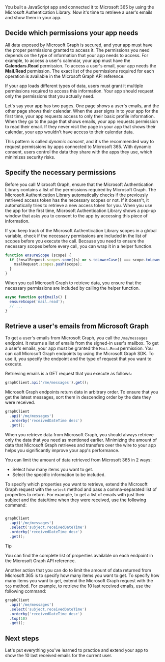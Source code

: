 You built a JavaScript app and connected it to Microsoft 365 by using the Microsoft Authentication Library. Now it's time to retrieve a user's emails and show them in your app.

## Decide which permissions your app needs

All data exposed by Microsoft Graph is secured, and your app must have the proper permissions granted to access it. The permissions you need depends on the type of information that your app needs to access. For example, to access a user's calendar, your app must have the **Calendars.Read** permission. To access a user's email, your app needs the **Mail.Read** permission. The exact list of the permissions required for each operation is available in the Microsoft Graph API reference.

If your app loads different types of data, users must grant it multiple permissions required to access this information. Your app should request only the permissions that you actually need.

Let's say your app has two pages. One page shows a user's emails, and the other page shows their calendar. When the user signs in to your app for the first time, your app requests access to only their basic profile information. When they go to the page that shows emails, your app requests permission to read their email. If they never visit the page in your app that shows their calendar, your app wouldn't have access to their calendar data.

This pattern is called *dynamic consent*, and it's the recommended way to request permissions by apps connected to Microsoft 365. With dynamic consent, users control the data they share with the apps they use, which minimizes security risks.

## Specify the necessary permissions

Before you call Microsoft Graph, ensure that the Microsoft Authentication Library contains a list of the permissions required by Microsoft Graph. The Microsoft Authentication Library automatically checks if the previously retrieved access token has the necessary scopes or not. If it doesn't, it automatically tries to retrieve a new access token for you. When you use the app for the first time, Microsoft Authentication Library shows a pop-up window that asks you to consent to the app by accessing this piece of information.

If you keep track of the Microsoft Authentication Library scopes in a global variable, check if the necessary permissions are included in the list of scopes before you execute the call. Because you need to ensure the necessary scopes before every call, you can wrap it in a helper function.

```javascript
function ensureScope (scope) {
  if (!msalRequest.scopes.some((s) => s.toLowerCase() === scope.toLowerCase())) {
    msalRequest.scopes.push(scope);
  }
}
```

When you call Microsoft Graph to retrieve data, you ensure that the necessary permissions are included by calling the helper function.

```javascript
async function getEmails() {
  ensureScope('mail.read');
  // ...
}
```

## Retrieve a user's emails from Microsoft Graph

To get a user's emails from Microsoft Graph, you call the `/me/messages` endpoint. It returns a list of emails from the signed-in user's mailbox. To get a user's emails, your app must be granted the `Mail.Read` permission. You can call Microsoft Graph endpoints by using the Microsoft Graph SDK. To use it, you specify the endpoint and the type of request that you want to execute.

Retrieving emails is a GET request that you execute as follows:

```javascript
graphClient.api('/me/messages').get();
```

Microsoft Graph endpoints return data in arbitrary order. To ensure that you get the latest messages, sort them in descending order by the date they were received.

```javascript
graphClient
  .api('/me/messages')
  .orderby('receivedDateTime desc')
  .get();
```

When you retrieve data from Microsoft Graph, you should always retrieve only the data that you need as mentioned earlier. Minimizing the amount of data that Microsoft Graph retrieves and transfers over the wire to your app helps you significantly improve your app's performance.

You can limit the amount of data retrieved from Microsoft 365 in 2 ways:

- Select how many items you want to get.
- Select the specific information to be included.

To specify which properties you want to retrieve, extend the Microsoft Graph request with the `select` method and pass a comma-separated list of properties to return. For example, to get a list of emails with just their subject and the date/time when they were received, use the following command:

```javascript

graphClient
  .api('/me/messages')
  .select('subject,receivedDateTime')
  .orderby('receivedDateTime desc')
  .get();
```

> [!TIP]
> You can find the complete list of properties available on each endpoint in the Microsoft Graph API reference.

Another action that you can do to limit the amount of data returned from Microsoft 365 is to specify how many items you want to get. To specify how many items you want to get, extend the Microsoft Graph request with the `top` method. For example, to retrieve the 10 last received emails, use the following command:

```javascript
graphClient
  .api('/me/messages')
  .select('subject,receivedDateTime')
  .orderby('receivedDateTime desc')
  .top(10)
  .get();
```

## Next steps

Let's put everything you've learned to practice and extend your app to show the 10 last received emails for the current user.
